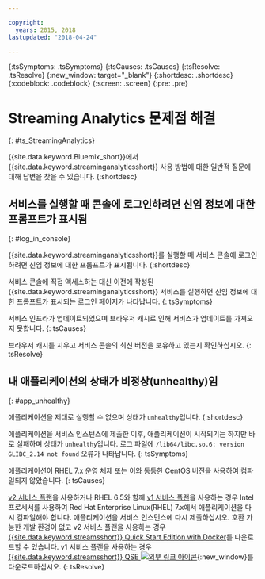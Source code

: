 ```yaml
---

copyright:
  years: 2015, 2018
lastupdated: "2018-04-24"

---
```


<!-- Attribute definitions -->
{:tsSymptoms: .tsSymptoms}
{:tsCauses: .tsCauses}
{:tsResolve: .tsResolve}
{:new_window: target="_blank"}
{:shortdesc: .shortdesc}
{:codeblock: .codeblock}
{:screen: .screen}
{:pre: .pre}

# Streaming Analytics 문제점 해결
{: #ts_StreamingAnalytics}

{{site.data.keyword.Bluemix_short}}에서 {{site.data.keyword.streaminganalyticsshort}} 사용 방법에 대한 일반적 질문에 대해 답변을 찾을 수 있습니다.
{:shortdesc}

## 서비스를 실행할 때 콘솔에 로그인하려면 신임 정보에 대한 프롬프트가 표시됨
{: #log_in_console}

{{site.data.keyword.streaminganalyticsshort}}를 실행할 때 서비스 콘솔에 로그인하려면 신임 정보에 대한 프롬프트가 표시됩니다.
{:shortdesc}

서비스 콘솔에 직접 액세스하는 대신 이전에 작성된 {{site.data.keyword.streaminganalyticsshort}} 서비스를 실행하면 신임 정보에 대한 프롬프트가 표시되는 로그인 페이지가 나타납니다.
{: tsSymptoms}

서비스 인프라가 업데이트되었으며 브라우저 캐시로 인해 서비스가 업데이트를 가져오지 못합니다.
{: tsCauses}

브라우저 캐시를 지우고 서비스 콘솔의 최신 버전을 보유하고 있는지 확인하십시오.
{: tsResolve}

## 내 애플리케이션의 상태가 비정상(unhealthy)임
{: #app_unhealthy}

애플리케이션을 제대로 실행할 수 없으며 상태가 `unhealthy`입니다.
{:shortdesc}

애플리케이션을 서비스 인스턴스에 제출한 이후, 애플리케이션이 시작되기는 하지만 바로 실패하며 상태가 `unhealthy`입니다. 로그 파일에 `/lib64/libc.so.6: version GLIBC_2.14 not found` 오류가 나타납니다.
{: tsSymptoms}

애플리케이션이 RHEL 7.x 운영 체제 또는 이와 동등한 CentOS 버전을 사용하여 컴파일되지 않았습니다.
{: tsCauses}

[v2 서비스 플랜](/docs/services/StreamingAnalytics/service_plans.html)을 사용하거나 RHEL 6.5와 함께 [v1 서비스 플랜](/docs/services/StreamingAnalytics/service_plans.html)을 사용하는 경우 Intel 프로세서를 사용하여 Red Hat Enterprise Linux(RHEL) 7.x에서 애플리케이션을 다시 컴파일해야 합니다. 애플리케이션을 서비스 인스턴스에 다시 제출하십시오. 호환 가능한 개발 환경이 없고 v2 서비스 플랜을 사용하는 경우 [{{site.data.keyword.streamsshort}} Quick Start Edition with Docker](https://www-01.ibm.com/marketing/iwm/iwm/web/preLogin.do?source=swg-ibmistvi)를 다운로드할 수 있습니다. v1 서비스 플랜을 사용하는 경우 [{{site.data.keyword.streamsshort}} QSE ![외부 링크 아이콘](../../icons/launch-glyph.svg "외부 링크 아이콘")](http://ibmstreams.github.io/streamsx.documentation/docs/4.2/qse-intro/){:new_window}를 다운로드하십시오.
{: tsResolve}

